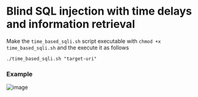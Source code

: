 # Blind SQL injection with time delays and information retrieval

Make the `time_based_sqli.sh` script executable with `chmod +x time_based_sqli.sh` and the execute it as follows
```
./time_based_sqli.sh "target-uri"
```

### Example

![image](https://user-images.githubusercontent.com/86168235/125676428-c12703e5-42fb-4af6-ab95-c45aeed7c2da.png)
